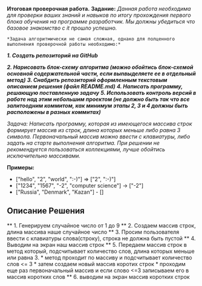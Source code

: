 **Итоговая проверочная работа.**
**Задание:**
    _Данная работа необходима для проверки ваших знаний и навыков по итогу прохождения первого блока обучения на программе разработчик. Мы должны убедиться что базовое знакомство с it прошло успешно._

    *Задача алгоритмически не самая сложная, однако для полценного выполнения проверочной работы необходимо:*
_**1. Создать репозиторий на GitHub**_

_**2. Нарисовать блок-схему алгоритма (можно обойтись блок-схемой основной содержательной части, если выnвыделяете ее в отдельный метод)**_
_**3. Снабдить репозиторий оформленным текстовым описанием решения (файл README.md)**_
_**4. Написать программу, решающую поставленную задачу**_ 
_**5. Использовать контроль версий в работе над этим небольшим проектом (не должно быть так что все залитоодним коммитом, как минимум этапы 2, 3 и 4 должны быть расположены в разных коммитах)**_

_Задача: Написать программу, которая из имеющегося массива строк формирует массив из строк, длина которых меньше либо равна 3 символа. Первоначальный массив можно ввести с клавиатуры, либо задать на старте выполнения алгоритма. При решении не рекомендуется пользоваться коллекциями, лучше обойтись исключительно массивами._

**Примеры:**
* ["hello", "2", "world", ":-)"] => ["2", ":-)"]
* ["1234", "1567", "-2", "computer science"] → ["-2"]
* ["Russia", "Denmark", "Kazan"] - []

## Описание Решения

** 1. Генерируем случайное число от 1 до 9
** 2. Создаем массив строк, длина массива наше случайное число
** 3. Просим пользователя ввести с клавиатуры слова(строку), строка не должна быть пустой
** 4. Выводим на экран наш массив строк
** 5. Передаем массив строк в метод который, подсчитывает количество слов, длина которых меньше или равна 3.
    * метод проходит по массиву и подсчитывает количество слов <= 3
    * затем создаем новый массив коротих строк
    * проходим еще раз первоначальный массив и если слово <=3 записываем его в массив коротких слов
** 6. выводим на экран массив коротких строк
